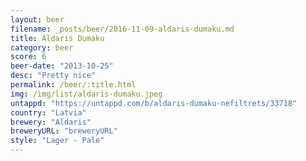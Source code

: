 ```yaml
---
layout: beer
filename: _posts/beer/2016-11-09-aldaris-dumaku.md
title: Aldaris Dumaku
category: beer
score: 6
beer-date: "2013-10-25"
desc: "Pretty nice"
permalink: /beer/:title.html
img: /img/list/aldaris-dumaku.jpeg
untappd: "https://untappd.com/b/aldaris-dumaku-nefiltrets/33718"
country: "Latvia"
brewery: "Aldaris"
breweryURL: "breweryURL"
style: "Lager - Pale"
---
```

